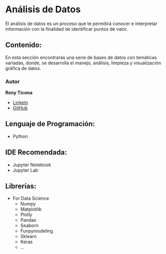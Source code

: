 # Análisis de Datos
El análisis de datos es un proceso que te permitirá conocer e interpretar información con la finalidad de identificar puntos de valor.

## Contenido:
En esta sección encontrarás una serie de bases de datos con temáticas variadas, donde, se desarrolla el manejo, análisis, limpieza y visualización gráfica de datos.

### Autor
**Rony Ticona**

* [LinkeIn](https://www.linkedin.com/in/ronyticona1/)
* [GitHub](https://ronyticona1.github.io/Mi_Portafolio/)

## Lenguaje de Programación:
- Python

## IDE Recomendada:
- Jupyter Notebook
- Jupyter Lab

## Librerías:
- For Data Science
  - Numpy
  - Matplotlib
  - Plotly
  - Pandas
  - Seaborn
  - Funpymodeling
  - Sklearn
  - Keras
  - ...
